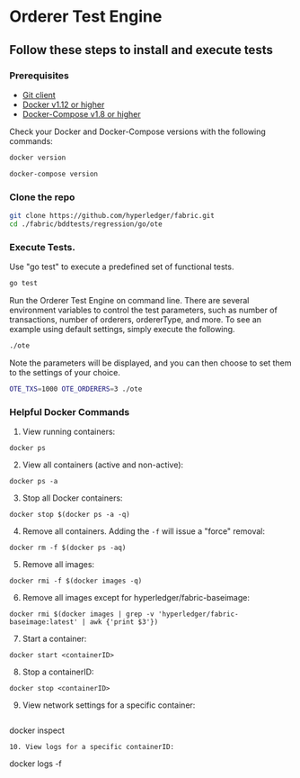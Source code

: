 # Orderer Test Engine

## Follow these steps to install and execute tests

### Prerequisites
- <a href="https://git-scm.com/downloads" target="_blank">Git client</a>
- <a href="https://www.docker.com/products/overview" target="_blank">Docker v1.12 or higher</a>
- [Docker-Compose v1.8 or higher](https://docs.docker.com/compose/overview/)

Check your Docker and Docker-Compose versions with the following commands:
```bash
docker version
```
```bash
docker-compose version
```

### Clone the repo
```bash
git clone https://github.com/hyperledger/fabric.git
cd ./fabric/bddtests/regression/go/ote
```

### Execute Tests.
Use "go test" to execute a predefined set of functional tests.
```bash
go test
```

Run the Orderer Test Engine on command line.
There are several environment variables to control the test parameters,
such as number of transactions, number of orderers, ordererType, and more.
To see an example using default settings, simply execute the following. 
```bash
./ote
```
Note the parameters will be displayed, and you can then choose to
set them to the settings of your choice.
```bash
OTE_TXS=1000 OTE_ORDERERS=3 ./ote
```

### Helpful Docker Commands

1. View running containers:

  ```
docker ps
```
2. View all containers (active and non-active):

  ```
docker ps -a
```
3. Stop all Docker containers:

  ```
docker stop $(docker ps -a -q)
```
4. Remove all containers.  Adding the `-f` will issue a "force" removal:

  ```
docker rm -f $(docker ps -aq)
```
5. Remove all images:

  ```
docker rmi -f $(docker images -q)
```
6. Remove all images except for hyperledger/fabric-baseimage:

  ```
docker rmi $(docker images | grep -v 'hyperledger/fabric-baseimage:latest' | awk {'print $3'})
```
7. Start a container:

  ```
docker start <containerID>
```
8. Stop a containerID:

  ```
docker stop <containerID>
```
9. View network settings for a specific container:

   ```
docker inspect <containerID>
```
10. View logs for a specific containerID:

  ```
docker logs -f <containerID>
```

